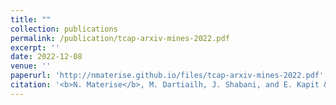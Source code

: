 ```yaml
---
title: ""
collection: publications
permalink: /publication/tcap-arxiv-mines-2022.pdf
excerpt: ''
date: 2022-12-08
venue: ''
paperurl: 'http://nmaterise.github.io/files/tcap-arxiv-mines-2022.pdf'
citation: '<b>N. Materise</b>, M. Dartiailh, J. Shabani, and E. Kapit &quot;Tunable Capacitor For Superconducting Qubits Using an InAs/InGaAs Heterostructure.&quot; 2022. [https://arxiv.org/abs/2212.04598](https://arxiv.org/abs/2212.04598), Manuscript submitted to <i>Quantum Science and Technology</i>'
---
```

<!---
This paper is about the number 1. The number 2 is left for future work.

[Download paper here](http://academicpages.github.io/files/paper1.pdf)

Recommended citation: . (2009). "Paper Title Number 1." <i>Journal 1</i>. 1(1).
-->
